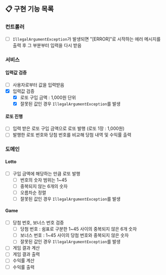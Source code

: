 ## 📋 구현 기능 목록

### 컨트롤러
- [ ] `IllegalArgumentException`가 발생되면 "[ERROR]"로 시작하는 에러 메시지를 출력 후 그 부분부터 입력을 다시 받음

### 서비스

#### 입력값 검증

- [ ] 사용자로부터 값을 입력받음
- [x] 입력값 검증
    - [x] 로또 구입 금액 : 1,000원 단위
    - [x] 잘못된 값인 경우 `IllegalArgumentException`를 발생

#### 로또 진행

- [ ] 입력 받은 로또 구입 금액으로 로또 발행 (로또 1장 : 1,000원)
- [ ] 발행한 로또 번호와 당첨 번호를 비교해 당첨 내역 및 수익률 출력

### 도메인

#### Lotto

- [ ] 구입 금액에 해당하는 만큼 로또 발행
    - [ ] 번호의 숫자 범위는 1~45
    - [ ] 중복되지 않는 6개의 숫자
    - [ ] 오름차순 정렬
    - [ ] 잘못된 값인 경우 `IllegalArgumentException`를 발생

#### Game

- [ ] 당첨 번호, 보너스 번호 검증
    - [ ] 당첨 번호 : 쉼표로 구분한 1~45 사이의 중복되지 않은 6개 숫자
    - [ ] 보너스 번호 : 1~45 사이의 당첨 번호와 중복되지 않은 숫자
    - [ ] 잘못된 값인 경우 `IllegalArgumentException`를 발생
- [ ] 게임 결과 계산
- [ ] 게임 결과 출력
- [ ] 수익률 계산
- [ ] 수익률 출력